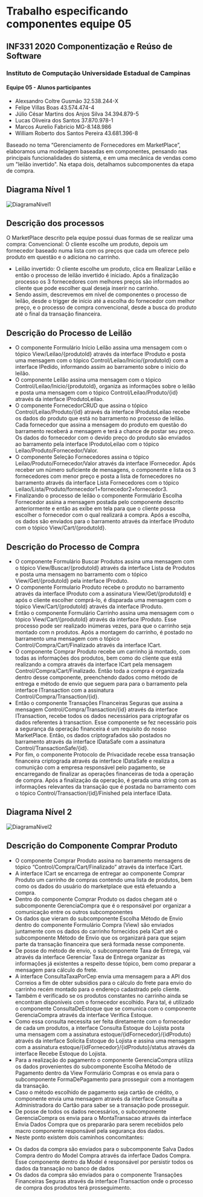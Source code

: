 # Trabalho especificando componentes equipe 05
## INF331 2020 Componentização e Reúso de Software
### Instituto de Computação Universidade Estadual de Campinas

#### Equipe 05 - Alunos participantes
- Alexsandro Coltre Gusmão		 32.538.244-X
- Felipe Villas Boas 			43.574.474-4
- Júlio César Martins dos Anjos Silva 	34.394.879-5
- Lucas Oliveira dos Santos 		37.870.978-1
- Marcos Aurelio Fabricio 		 MG-8.148.986
- William Roberto dos Santos Pereira   43.681.396-8

Baseado no tema “Gerenciamento de Fornecedores em MarketPlace”, elaboramos uma modelagem baseadas em componentes, pensando nas principais funcionalidades do sistema, e em uma mecânica de vendas como um "leilão invertido". Na etapa dois, detalhamos subcomponentes da etapa de compra.

## Diagrama Nível 1
![DiagramaNivel1](https://github.com/acgusmao/inf331Equipe05TrabalhoFinal/blob/master/images/DiagramaNivel1.png?raw=true)

## Descrição dos processos

O MarketPlace descrito pela equipe possui duas formas de se realizar uma compra:
Convencional: O cliente escolhe um produto, depois um fornecedor baseado numa lista com os preços que cada um oferece pelo produto em questão e o adiciona no carrinho.
* Leilão invertido: O cliente escolhe um produto, clica em Realizar Leilão e então o processo de leilão invertido é iniciado. Após a finalização processo os 3 fornecedores com melhores preços são informados ao cliente que pode escolher qual deseja inserir no carrinho.
* Sendo assim, descrevemos em nível de componentes o processo de leilão, desde o trigger de início até a escolha do fornecedor com melhor preço, e o processo de compra convencional, desde a busca do produto até o final da transação financeira.

## Descrição do Processo de Leilão

* O componente Formulário Início Leilão assina uma mensagem com o tópico View/Leilao/{produtoId} através da interface IProduto e posta uma mensagem com o tópico Control/Leilao/Inicio/{produtoId} com a interface IPedido, informando assim ao barramento sobre o início do leilão.
* O componente Leilão assina uma mensagem com o tópico Control/Leilao/Inicio/{produtoId}, organiza as informações sobre o leilão e posta uma mensagem com o tópico Control/Leilao/Produto/{id} através da interface IProdutoLeilao.
* O componente FornecedorCRUD que assina o tópico Control/Leilao/Produto/{id} através da interface IProdutoLeilao recebe os dados do produto que está no barramento no processo de leilão. Cada fornecedor que assina a mensagem do produto em questão do barramento receberá a mensagem e terá a chance de postar seu preço. Os dados do fornecedor com o devido preço do produto são enviados ao barramento pela interface IProdutoLeilao com o tópico Leilao/Produto/Fornecedor/Valor.
* O componente Seleção Fornecedores assina o tópico Leilao/Produto/Fornecedor/Valor através da interface IFornecedor. Após receber um número suficiente de mensagens, o componente e lista os 3 fornecedores com menor preço e posta a lista de fornecedores no barramento através da interface Lista Fornecedores com o tópico Leilao/Lista/Produto/fornecedor1+fornecedor2+fornecedor3.
* Finalizando o processo de leilão o componente Formulário Escolha Fornecedor assina a mensagem postada pelo componente descrito anteriormente e então as exibe em tela para que o cliente possa escolher o fornecedor com o qual realizará a compra. Após a escolha, os dados são enviados para o barramento através da interface IProduto com o tópico View/Cart/{produtoId}.

## Descrição do Processo de Compra
* O componente Formulário Buscar Produtos assina uma mensagem com o tópico View/Buscar/{produtoId} através da interface Lista de Produtos e posta uma mensagem no barramento com o tópico View/Get/{produtoId} pela interface IProduto.
* O componente Formulario Produto recebe o produto no barramento através da interface IProduto com a assinatura View/Get/{produtoId} e após o cliente escolher comprá-lo, é disparada uma mensagem com o tópico View/Cart/{produtoId} através da interface IProduto.
* Então o componente Formulário Carrinho assina uma mensagem com o tópico View/Cart/{produtoId} através da interface IProduto. Esse processo pode ser realizado inúmeras vezes, para que o carrinho seja montado com n produtos. Após a montagem do carrinho, é postado no barramento uma mensagem com o tópico Control/Compra/Cart/Finalizado através da interface ICart.
* O componente Comprar Produto recebe um carrinho já montado, com todas as informações dos produtos, bem como do cliente que está realizando a compra através da interface ICart pela mensagem Control/Compra/Cart/Finalizado. Então toda a compra é organizada dentro desse componente, preenchendo dados como método de entrega e método de envio que seguem para para o barramento pela interface ITransaction com a assinatura Control/Compra/Transaction/{id}.
* Então o componente Transações FInanceiras Seguras que assina a mensagem Control/Compra/Transaction/{id} através da interface ITransaction, recebe todos os dados necessários para criptografar os dados referentes à transaction. Esse componente se fez necessário pois a segurança da operação financeira é um requisito do nosso MarketPlace. Então, os dados criptografados são postados no barramento através da interface IDataSafe com a assinatura Control/TransactionSafe/{id}.
* Por fim, o componente Protocolo de Privacidade recebe essa transação financeira criptograda através da interface IDataSafe e realiza a comunição com a empresa responsável pelo pagamento, se encarregando de finalizar as operações financeiras de toda a operação de compra. Após a finalização da operação, é gerada uma string com as informações relevantes da transação que é postada no barramento com o tópico Control/Transaction/{id]/Finished pela interface IData.

## Diagrama Nível 2
![DiagramaNivel2](https://github.com/acgusmao/inf331Equipe05TrabalhoFinal/blob/master/images/DiagramaNivel2.png?raw=true)

## Descrição do Componente Comprar Produto

* O componente Comprar Produto assina no barramento mensagens de tópico “Control/Compra/Cart/Finalizado” através da interface ICart.
* A interface ICart se encarrega de entregar ao componente Comprar Produto um carrinho de compras contendo uma lista de produtos, bem como os dados do usuário do marketplace que está efetuando a compra.
* Dentro do componente Comprar Produto os dados chegam até o subcomponente GerenciaCompra que é o responsável por organizar a comunicação entre os outros subcomponentes
* Os dados que vieram do subcomponente Escolha Método de Envio dentro do componente Formulário Compra (View) são enviados juntamente com os dados do carrinho fornecidos pela ICart até o subcomponente Método de Envio que os organizará para que sejam parte da transação financeira que será formada nesse componente.
* De posse do método de envio, o subcomponente Taxa de Entrega, vai através da interface Gerenciar Taxa de Entrega organizar as informações já existentes a respeito desse tópico, bem como preparar a mensagem para cálculo do frete.
* A interface ConsultaTaxaPorCep envia uma mensagem para a API dos Correios a fim de obter subsídios para o cálculo do frete para envio do carrinho recém montado para o endereço cadastrado pelo cliente.
* Também é verificado se os produtos constantes no carrinho ainda se encontram disponíveis com o fornecedor escolhido. Para tal, é utilizado o componente ConsultaDeEstoque que se comunica com o componente GerenciaCompra através da interface Verifica Estoque.
* Como essa consulta necessita ser feita diretamente com o fornecedor de cada um produtos, a interface Consulta Estoque do Lojista posta uma mensagem com a assinatura estoque/{idFornecedor}/{idProduto} através da interface Solicita Estoque do Lojista e assina uma mensagem com a assinatura estoque/{idFornecedor}/{idProduto}/status através da interface Recebe Estoque do Lojista.
* Para a realização do pagamento o componente GerenciaCompra utiliza os dados provenientes do subcomponente Escolha Método de Pagamento dentro da View Formulário Compras e  os  envia para o subcomponente  FormaDePagamento para prosseguir com a montagem da transação.
* Caso o método escolhido de pagamento seja cartão de crédito, o componente envia uma mensagem através da interface Consulta a Administradora do Cartão para saber se a transação pode prosseguir.
* De posse de todos os dados necessários, o subcomponente GerenciaCompra os envia para o MontaTransacao através da interface Envia Dados Compra que os prepararão para serem recebidos pelo macro componente responsável pela segurança dos dados.
* Neste ponto existem dois caminhos concomitantes:
- Os dados da compra são enviados para o subcomponente Salva Dados Compra dentro do Model Compra através da inferface Dados Compra. Esse componente dentro da Model é responsável por persistir todos os dados da transação no banco de dados
- Os dados da compra são enviados para o componente Transações Financeiras Seguras através da interface ITransaction onde o processo de compra dos produtos terá prosseguimento.